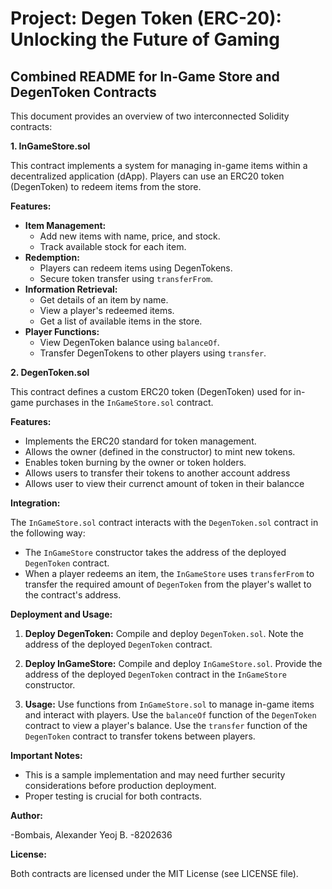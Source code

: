 # Project: Degen Token (ERC-20): Unlocking the Future of Gaming

## Combined README for In-Game Store and DegenToken Contracts

This document provides an overview of two interconnected Solidity contracts:

**1. InGameStore.sol**

This contract implements a system for managing in-game items within a decentralized application (dApp). Players can use an ERC20 token (DegenToken) to redeem items from the store.

**Features:**

* **Item Management:**
    * Add new items with name, price, and stock.
    * Track available stock for each item.
* **Redemption:**
    * Players can redeem items using DegenTokens.
    * Secure token transfer using `transferFrom`.
* **Information Retrieval:**
    * Get details of an item by name.
    * View a player's redeemed items.
    * Get a list of available items in the store.
* **Player Functions:**
    * View DegenToken balance using `balanceOf`.
    * Transfer DegenTokens to other players using `transfer`.

**2. DegenToken.sol**

This contract defines a custom ERC20 token (DegenToken) used for in-game purchases in the `InGameStore.sol` contract.

**Features:**

* Implements the ERC20 standard for token management.
* Allows the owner (defined in the constructor) to mint new tokens.
* Enables token burning by the owner or token holders.
* Allows users to transfer their tokens to another account address
* Allows user to view their currenct amount of token in their balancce

**Integration:**

The `InGameStore.sol` contract interacts with the `DegenToken.sol` contract in the following way:

* The `InGameStore` constructor takes the address of the deployed `DegenToken` contract.
* When a player redeems an item, the `InGameStore` uses `transferFrom` to transfer the required amount of `DegenToken` from the player's wallet to the contract's address.

**Deployment and Usage:**

1. **Deploy DegenToken:**
    Compile and deploy `DegenToken.sol`.
    Note the address of the deployed `DegenToken` contract.

2. **Deploy InGameStore:**
    Compile and deploy `InGameStore.sol`.
    Provide the address of the deployed `DegenToken` contract in the `InGameStore` constructor.

3. **Usage:**
    Use functions from `InGameStore.sol` to manage in-game items and interact with players.
    Use the `balanceOf` function of the `DegenToken` contract to view a player's balance.
    Use the `transfer` function of the `DegenToken` contract to transfer tokens between players.

**Important Notes:**

* This is a sample implementation and may need further security considerations before production deployment.
* Proper testing is crucial for both contracts.

**Author:**

-Bombais, Alexander Yeoj B.
-8202636

**License:**

Both contracts are licensed under the MIT License (see LICENSE file).










